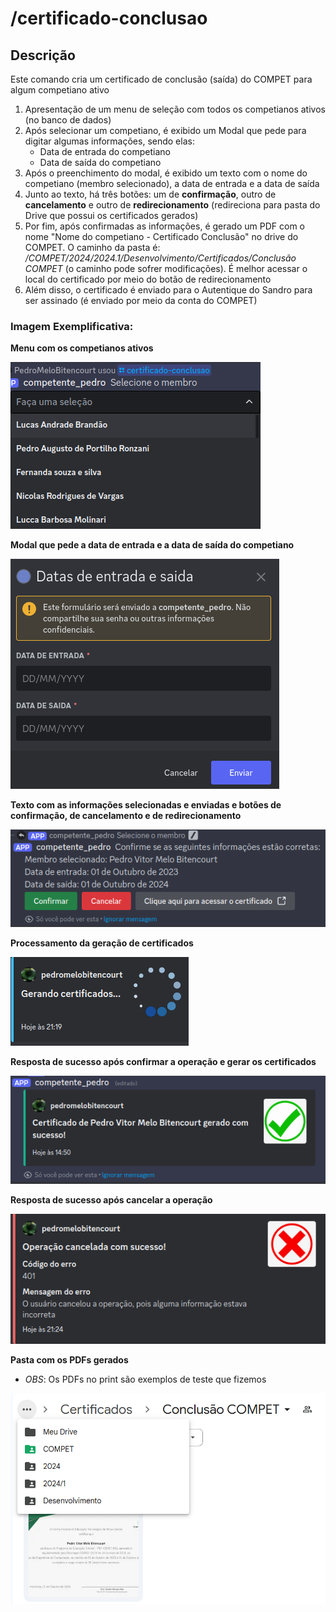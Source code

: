 # /certificado-conclusao

## Descrição

Este comando cria um certificado de conclusão (saída) do COMPET para algum competiano ativo

1. Apresentação de um menu de seleção com todos os competianos ativos (no banco de dados)
2. Após selecionar um competiano, é exibido um Modal que pede para digitar algumas informações, sendo elas:
    - Data de entrada do competiano
    - Data de saída do competiano
3. Após o preenchimento do modal, é exibido um texto com o nome do competiano (membro selecionado), a data de entrada e a data de saída
4. Junto ao texto, há três botões: um de **confirmação**, outro de **cancelamento** e outro de **redirecionamento** (redireciona para pasta do Drive que possui os certificados gerados)
5. Por fim, após confirmadas as informações, é gerado um PDF com o nome "Nome do competiano - Certificado Conclusão" no drive do COMPET. O caminho da pasta é: */COMPET/2024/2024.1/Desenvolvimento/Certificados/Conclusão COMPET*  (o caminho pode sofrer modificações). É melhor acessar o local do certificado por meio do botão de redirecionamento
6. Além disso, o certificado é enviado para o Autentique do Sandro para ser assinado (é enviado por meio da conta do COMPET)

### Imagem Exemplificativa:
**Menu com os competianos ativos**

![Menu com os competianos ativos](./assets/certificado-conclusao-1.png)

**Modal que pede a data de entrada e a data de saída do competiano**

![Modal que pede a data de entrada e a data de saída](./assets/certificado-conclusao-2.png)

**Texto com as informações selecionadas e enviadas e botões de confirmação, de cancelamento e de redirecionamento**

![Texto reconfirmando informacoes e butoes](./assets/certificado-conclusao-3.png)

**Processamento da geração de certificados**

![Processamento da geracao de certificados](./assets/talks-certificate-5.png)

**Resposta de sucesso após confirmar a operação e gerar os certificados**

![Resposta de sucesso apos geracao dos certificados](./assets/certificado-conclusao-5.png)

**Resposta de sucesso após cancelar a operação**

![Resposta de sucesso apos cancelamento da operacao](./assets/talks-certificate-6.png)

**Pasta com os PDFs gerados**

* *OBS*: Os PDFs no print são exemplos de teste que fizemos

![Pasta com os pdfs gerados pelo comando](./assets/certificado-conclusao-7.png)